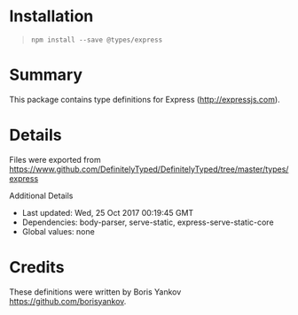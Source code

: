 # Installation
> `npm install --save @types/express`

# Summary
This package contains type definitions for Express (http://expressjs.com).

# Details
Files were exported from https://www.github.com/DefinitelyTyped/DefinitelyTyped/tree/master/types/express

Additional Details
 * Last updated: Wed, 25 Oct 2017 00:19:45 GMT
 * Dependencies: body-parser, serve-static, express-serve-static-core
 * Global values: none

# Credits
These definitions were written by Boris Yankov <https://github.com/borisyankov>.

